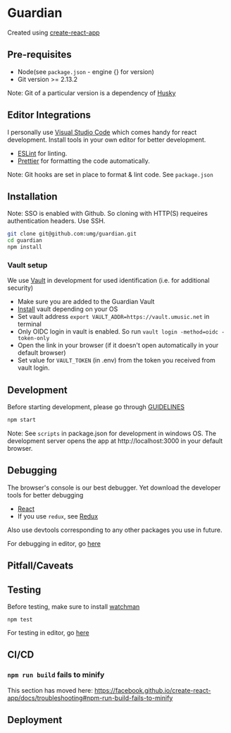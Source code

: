 # Guardian

Created using [create-react-app](https://github.com/facebook/create-react-app/)

## Pre-requisites

- Node(see `package.json` - engine {} for version)
- Git version >= 2.13.2

Note: Git of a particular version is a dependency of [Husky](https://github.com/typicode/husky)

## Editor Integrations

I personally use [Visual Studio Code](https://code.visualstudio.com/) which comes handy for react development. Install tools in your own editor for better development.

- [ESLint](https://eslint.org) for linting.
- [Prettier](https://github.com/prettier/prettier) for formatting the code automatically.

Note: Git hooks are set in place to format & lint code. See `package.json`

## Installation

Note: SSO is enabled with Github. So cloning with HTTP(S) requeires authentication headers. Use SSH.

```bash
git clone git@github.com:umg/guardian.git
cd guardian
npm install
```

### Vault setup

We use [Vault](https://www.vaultproject.io/) in development for used identification (i.e. for additional security)

- Make sure you are added to the Guardian Vault
- [Install](https://learn.hashicorp.com/tutorials/vault/getting-started-install) vault depending on your OS
- Set vault address `export VAULT_ADDR=https://vault.umusic.net` in terminal
- Only OIDC login in vault is enabled. So run `vault login -method=oidc -token-only`
- Open the link in your browser (if it doesn't open automatically in your default browser)
- Set value for `VAULT_TOKEN` (in .env) from the token you received from vault login.

## Development

Before starting development, please go through [GUIDELINES](/GUIDELINES.md)

```bash
npm start
```

Note: See `scripts` in package.json for development in windows OS.
The development server opens the app at http://localhost:3000 in your default browser.

## Debugging

The browser's console is our best debugger. Yet download the developer tools for better debugging

- [React](https://github.com/facebook/react-devtools)
- If you use `redux`, see [Redux](https://github.com/gaearon/redux-devtools)

Also use devtools corresponding to any other packages you use in future.

For debugging in editor, go [here](https://github.com/facebook/create-react-app/blob/master/packages/react-scripts/template/README.md#debugging-in-the-editor)

## Pitfall/Caveats

## Testing

Before testing, make sure to install [watchman](https://github.com/facebook/watchman)

```
npm test
```

For testing in editor, go [here](https://github.com/facebook/create-react-app/blob/master/packages/react-scripts/template/README.md#editor-integration)

## CI/CD

### `npm run build` fails to minify

This section has moved here: https://facebook.github.io/create-react-app/docs/troubleshooting#npm-run-build-fails-to-minify

## Deployment
